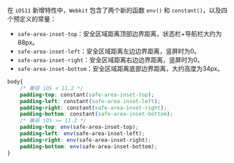 在 `iOS11` 新增特性中，`Webkit` 包含了两个新的函数 `env()` 和 `constant()`，以及四个预定义的常量：

- `safe-area-inset-top`：安全区域距离顶部边界距离，状态栏+导航栏大约为88px。
- `safe-area-inset-left`：安全区域距离左边边界距离，竖屏时为0。
- `safe-area-inset-right`：安全区域距离右边边界距离，竖屏时为0。
- `safe-area-inset-bottom`：安全区域距离底部边界距离，大约高度为34px。

```css
body{
    /* 兼容 iOS < 11.2 */
    padding-top: constant(safe-area-inset-top);
    padding-left: constant(safe-area-inset-left);
    padding-right: constant(safe-area-inset-right);
    padding-bottom: constant(safe-area-inset-bottom);
    /* 兼容 iOS >= 11.2 */
    padding-top: env(safe-area-inset-top);
    padding-left: env(safe-area-inset-left);
    padding-right: env(safe-area-inset-right);
    padding-bottom: env(safe-area-inset-bottom);
}
```

